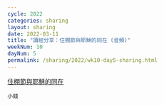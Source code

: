 ```yaml
---
cycle: 2022
categories: sharing
layout: sharing
date: 2022-03-11
title: "讀經分享：住棚節與耶穌的同在 (音頻)"
weekNum: 10
dayNum: 5
permalink: /sharing/2022/wk10-day5-sharing.html
---
```


[住棚節與耶穌的同在](https://eccseattle.github.io/media/sharing/2022/wk010/2022-03-11-bin.m4a)

`小錢`
